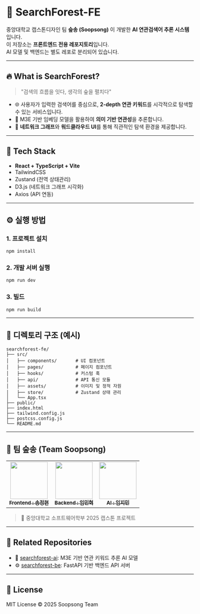 # 🌳 SearchForest-FE

중앙대학교 캡스톤디자인 팀 **숲송 (Soopsong)** 이 개발한 **AI 연관검색어 추론 시스템**입니다.  
이 저장소는 **프론트엔드 전용 레포지토리**입니다.  
AI 모델 및 백엔드는 별도 레포로 분리되어 있습니다.

---

## 🔥 What is SearchForest?

> "검색의 흐름을 잇다, 생각의 숲을 펼치다"

- 🌐 사용자가 입력한 검색어를 중심으로, **2-depth 연관 키워드**를 시각적으로 탐색할 수 있는 서비스입니다.
- 🧠 M3E 기반 임베딩 모델을 활용하여 **의미 기반 연관성**을 추론합니다.
- 🌳 **네트워크 그래프**와 **워드클라우드 UI**를 통해 직관적인 탐색 환경을 제공합니다.

---

## 🧰 Tech Stack

- **React + TypeScript + Vite**
- TailwindCSS
- Zustand (전역 상태관리)
- D3.js (네트워크 그래프 시각화)
- Axios (API 연동)

---

## ⚙️ 실행 방법

### 1. 프로젝트 설치

```bash
npm install
```

### 2. 개발 서버 실행

```bash
npm run dev
```

### 3. 빌드

```bash
npm run build
```

---

## 📂 디렉토리 구조 (예시)

```
searchforest-fe/
├── src/
│   ├── components/       # UI 컴포넌트
│   ├── pages/            # 페이지 컴포넌트
│   ├── hooks/            # 커스텀 훅
│   ├── api/              # API 통신 모듈
│   ├── assets/           # 이미지 및 정적 자원
│   ├── store/            # Zustand 상태 관리
│   └── App.tsx
├── public/
├── index.html
├── tailwind.config.js
├── postcss.config.js
└── README.md
```

---

## 👥 팀 숲송 (Team Soopsong)

<table>
  <tbody>
    <tr>
      <td align="center"><a href="https://github.com/katie424"><img src="https://avatars.githubusercontent.com/u/80771814?v=4" width="100px" alt=""/><br /><sub><b>Frontend : 송정현</b></sub></a><br /></td>
      <td align="center"><a href="https://github.com/mh991221"><img src="https://avatars.githubusercontent.com/u/39687014?v=4" width="100px" alt=""/><br /><sub><b>Backend : 임민혁</b></sub></a><br /></td>
      <td align="center"><a href="https://github.com/hyun-hyang"><img src="https://avatars.githubusercontent.com/u/51802020?v=4" width="100px" alt=""/><br /><sub><b>AI : 임지민</b></sub></a><br /></td>
     </tr>
  </tbody>
</table>

> 🙌 중앙대학교 소프트웨어학부 2025 캡스톤 프로젝트

---

## 🔗 Related Repositories

- 🤖 [searchforest-ai](https://github.com/soopsong/searchforest-ai): M3E 기반 연관 키워드 추론 AI 모델
- ⚙️ [searchforest-be](https://github.com/soopsong/searchforest-be): FastAPI 기반 백엔드 API 서버

---

## 📄 License

MIT License © 2025 Soopsong Team
